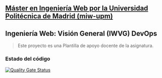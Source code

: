 ## [Máster en Ingeniería Web por la Universidad Politécnica de Madrid (miw-upm)](http://miw.etsisi.upm.es)
## Ingeniería Web: Visión General (IWVG) DevOps
> Este proyecto es una Plantilla de apoyo docente de la asignatura.

### Estado del código
[![Quality Gate Status](https://sonarcloud.io/api/project_badges/measure?project=bastiantobar_iwvg-devops-tobar-bastian&metric=alert_status)](https://sonarcloud.io/summary/new_code?id=bastiantobar_iwvg-devops-tobar-bastian)